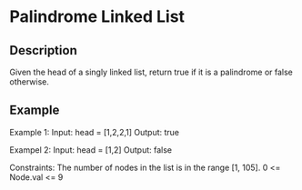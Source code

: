 # Palindrome Linked List
## Description

Given the head of a singly linked list, return true if it is a palindrome or false otherwise.

## Example
Example 1:
Input: head = [1,2,2,1]
Output: true

Exampel 2:
Input: head = [1,2]
Output: false

Constraints:
The number of nodes in the list is in the range [1, 105].
0 <= Node.val <= 9
